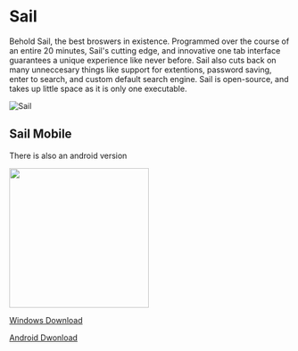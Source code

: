 # Sail
Behold Sail, the best broswers in existence.  Programmed over the course of an entire 20 minutes, Sail's cutting edge, and innovative one tab interface guarantees a unique experience like never before.  Sail also cuts back on many unneccesary things like support for extentions, password saving, enter to search, and custom default search engine.  Sail is open-source, and takes up little space as it is only one executable.

![Sail](https://raw.githubusercontent.com/JakInventions/Sail-Browser/master/Images/sailDesktop.PNG)

## Sail Mobile
There is also an android version

<img src="https://raw.githubusercontent.com/JakInventions/Sail-Browser/master/Images/sailMobile.png" width="250">

<a href='https://github.com/jjakk/Sail-Browser/releases/download/1/Sail.exe'>Windows Download</a>

<a href='https://github.com/jjakk/Sail-Browser/releases/download/1.0/Sail.apk'>Android Dwonload</a>
